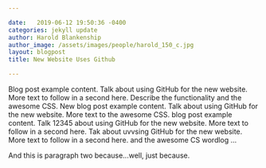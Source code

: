 ```yaml
---

date:   2019-06-12 19:50:36 -0400
categories: jekyll update
author: Harold Blankenship
author_image: /assets/images/people/harold_150_c.jpg
layout: blogpost
title: New Website Uses Github

---
```


Blog post example content. Talk about using GitHub for the new website. More text to follow in a second here. Describe the functionality and the awesome CSS. New blog post example content. Talk about using GitHub for the new website. More text to the awesome CSS. blog post example content. Talk 12345 about using GitHub for the new website. More text to follow in a second here. Tak about uvvsing GitHub for the new website. More text to follow in a second here.  and the awesome CS wordlog ... 

And this is paragraph two because...well, just because.

